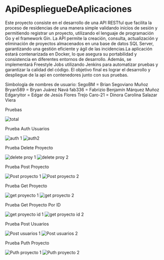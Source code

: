 # ApiDespliegueDeAplicaciones
Este proyecto consiste en el desarrollo de una API RESTful que facilita la proceso de residencias de una manera simple validando inicios de sesión y permitiendo registrar un proyecto, utilizando el lenguaje de programación Go y el framework Gin. La API permite la creación, consulta, actualización y eliminación de proyectos almacenados en una base de datos SQL Server, garantizando una gestión eficiente y ágil de las incidencias.La aplicación estará contenarizada en Docker, lo que asegura su portabilidad y consistencia en diferentes entornos de desarrollo. Además, se implementará Freestyle Jobs utilizando Jenkins para automatizar pruebas y garantizar la calidad del código. El objetivo final es lograr el desarrollo y despliegue de la api en contenedores junto con sus pruebas.

Simbología de nombres de usuario:
SegoBM     = Brian Segoviano Muñoz
Bryan589   = Bryan Juárez Navá
fab336     = Fabrizio Benjamín Márquez Muñoz
Edgaryitor = Edgar de Jesús Flores Trejo
Caro-21    = Dinora Carolina Salazar Viera

Pruebas 

![total](https://github.com/user-attachments/assets/a49fa439-5761-4d90-ab56-bc5dd7603864)

Prueba Auth Usuarios

![auth 1](https://github.com/user-attachments/assets/dc8f302f-d11f-4bd7-be88-22724fb9608a)
![auth2](https://github.com/user-attachments/assets/7552e9b1-34be-4c24-8f3a-2e5171538e93)


Prueba Delete Proyecto

![delete proy 1](https://github.com/user-attachments/assets/f4be2e74-8166-46ea-b95c-f315d9343fb0)
![delete proy 2](https://github.com/user-attachments/assets/aace68ec-6bc6-4fc3-a721-40cc5292eb1a)

Prueba Post Proyecto

![Post proyecto 1](https://github.com/user-attachments/assets/a4f536fa-c18d-415a-9348-df0109030f6c)
![Post proyecto 2](https://github.com/user-attachments/assets/cbf71e4a-8dd2-480d-92a0-32341deea95a)


Prueba Get Proyecto

![get proyecto 1](https://github.com/user-attachments/assets/ec4e8ddc-7800-48b0-a022-54ad5d476cae)
![get proyecto 2](https://github.com/user-attachments/assets/b0ed0d21-c1b4-47d7-b152-d0ee1b367e06)

Prueba Get Proyecto Por ID

![get proyecto id 1](https://github.com/user-attachments/assets/01c7cecd-dae2-4254-9295-102e15966f98)
![get proyecto id 2](https://github.com/user-attachments/assets/6508baf7-f77c-4713-96fc-693286da3467)

Prueba Post Usuarios

![Post usuarios 1](https://github.com/user-attachments/assets/101d63ca-e52f-4672-898a-f4fe9b4ca27a)
![Post usuarios 2](https://github.com/user-attachments/assets/df105475-c7c9-44e4-be5d-f4d86cdb55ab)


Prueba Puth Proyecto

![Puth proyecto 1](https://github.com/user-attachments/assets/8be0addd-20c5-48ea-b1fc-2d5378f88c61)
![Puth proyecto 2](https://github.com/user-attachments/assets/9c2a7aa9-8ec6-4c1c-8803-d028df0f575b)






